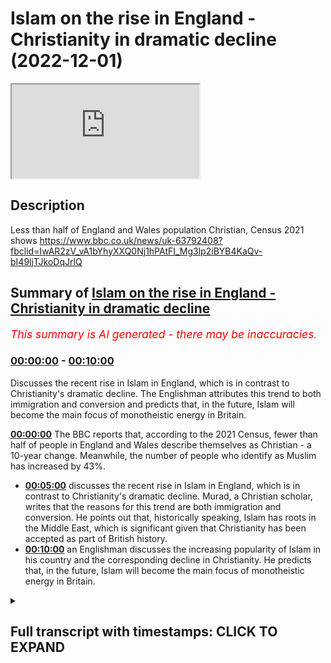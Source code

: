 # Islam on the rise in England - Christianity in dramatic decline (2022-12-01)

<iframe loading='lazy' src='https://www.youtube.com/embed/R1IF9maoMj8'></iframe>

## Description

Less than half of England and Wales population Christian, Census 2021 shows https://www.bbc.co.uk/news/uk-63792408?fbclid=IwAR2zV_vA1bYhyXXQ0Nj1hPAtFI_Mg3lp2iBYB4KaQv-bI49ljTJkoDqJrlQ

## Summary of [Islam on the rise in England - Christianity in dramatic decline](https://www.youtube.com/watch?v=R1IF9maoMj8)


*<span style="color:red; font-size:125%">This summary is AI generated - there may be inaccuracies</span>. [](/)*

### [00:00:00](https://www.youtube.com/watch?v=R1IF9maoMj8&t=0) - [00:10:00](https://www.youtube.com/watch?v=R1IF9maoMj8&t=600)

Discusses the recent rise in Islam in England, which is in contrast to Christianity's dramatic decline. The Englishman attributes this trend to both immigration and conversion and predicts that, in the future, Islam will become the main focus of monotheistic energy in Britain.

**[00:00:00](https://www.youtube.com/watch?v=R1IF9maoMj8&t=0)** The BBC reports that, according to the 2021 Census, fewer than half of people in England and Wales describe themselves as Christian - a 10-year change. Meanwhile, the number of people who identify as Muslim has increased by 43%.
* **[00:05:00](https://www.youtube.com/watch?v=R1IF9maoMj8&t=300)** discusses the recent rise in Islam in England, which is in contrast to Christianity's dramatic decline. Murad, a Christian scholar, writes that the reasons for this trend are both immigration and conversion. He points out that, historically speaking, Islam has roots in the Middle East, which is significant given that Christianity has been accepted as part of British history.
* **[00:10:00](https://www.youtube.com/watch?v=R1IF9maoMj8&t=600)** an Englishman discusses the increasing popularity of Islam in his country and the corresponding decline in Christianity. He predicts that, in the future, Islam will become the main focus of monotheistic energy in Britain.

<details><summary><h2>Full transcript with timestamps: CLICK TO EXPAND</h2></summary>

[0:00:03](https://youtu.be/R1IF9maoMj8?t=3) Some rather astonishing religious news hit the 
headlines yesterday here in the UK and I want to    
[0:00:10](https://youtu.be/R1IF9maoMj8?t=10) focus on how it affects Christians and Muslims 
here the BBC reported quote for the first time    
[0:00:17](https://youtu.be/R1IF9maoMj8?t=17) fewer than half of people in England and Wales 
describe themselves as Christian the census    
[0:00:24](https://youtu.be/R1IF9maoMj8?t=24) 2021 has revealed the proportion of people who 
said they were Christian was 46.2 percent down    
[0:00:34](https://youtu.be/R1IF9maoMj8?t=34) from 59.3 percent in the last census in 2011 
that's 10 years ago in contrast the number    
[0:00:43](https://youtu.be/R1IF9maoMj8?t=43) who said they had no religion increased to 
37.2 percent of the population up from a    
[0:00:51](https://youtu.be/R1IF9maoMj8?t=51) quarter and interestingly those identifying as 
Muslim Rose from 4.9 in 2011 to 6.5 last year    
[0:01:03](https://youtu.be/R1IF9maoMj8?t=63) now the census is carried out every 10 
years by the office for National statistics    
[0:01:10](https://youtu.be/R1IF9maoMj8?t=70) Professor Linda Woodhead commented ticking no 
religion does not mean having no beliefs she    
[0:01:17](https://youtu.be/R1IF9maoMj8?t=77) said and Linda is Professor of religious 
studies at King's College here in London    
[0:01:23](https://youtu.be/R1IF9maoMj8?t=83) she said some will be atheists a lot would 
be agnostic they just say I don't really    
[0:01:29](https://youtu.be/R1IF9maoMj8?t=89) know and some will be spiritual and be doing 
spiritual Things She Said Scotland's census    
[0:01:36](https://youtu.be/R1IF9maoMj8?t=96) by the way was due to take place last year but 
was delayed by a year due to the covid pandemic    
[0:01:44](https://youtu.be/R1IF9maoMj8?t=104) now in another report in the guardian we 
read the census revealed a 5.5 million    
[0:01:52](https://youtu.be/R1IF9maoMj8?t=112) four in the number of people who describe 
themselves as Christian now that's a 17 full    
[0:02:00](https://youtu.be/R1IF9maoMj8?t=120) and a 1.2 million rise in the number of people 
who say they follow Islam bringing the Muslim    
[0:02:08](https://youtu.be/R1IF9maoMj8?t=128) population to 3.9 million now that's a 43 increase 
in the number of people who identify as Muslim    
[0:02:17](https://youtu.be/R1IF9maoMj8?t=137) uh the guardian says it's the first time in 
a census of England and Wales that fewer than    
[0:02:24](https://youtu.be/R1IF9maoMj8?t=144) half the population have described themselves as 
Christian so it's the first time in history that    
[0:02:31](https://youtu.be/R1IF9maoMj8?t=151) uh less than half the population call themselves 
Christians it's a very significant watershed    
[0:02:37](https://youtu.be/R1IF9maoMj8?t=157) moment so according to the new census to summarize 
there are nearly four million Muslims in England    
[0:02:46](https://youtu.be/R1IF9maoMj8?t=166) and Wales and all this despite the negative 
media coverage of Islam in the popular press    
[0:02:54](https://youtu.be/R1IF9maoMj8?t=174) Five Pillars the Muslim news site in 
the UK says and I quote that London    
[0:03:00](https://youtu.be/R1IF9maoMj8?t=180) is the place London is the place with 
the highest concentration of Muslims    
[0:03:06](https://youtu.be/R1IF9maoMj8?t=186) 15 percent of malandanas describe themselves 
as Muslim up from 12.6 in 2021 that's just    
[0:03:15](https://youtu.be/R1IF9maoMj8?t=195) last year from 12 to 15 this means that over 
1.3 million Muslims are living in London alone  
[0:03:27](https://youtu.be/R1IF9maoMj8?t=207) commenting on this uh latest Census Data the 
Muslim Council of Britain Secretary General Zara    
[0:03:34](https://youtu.be/R1IF9maoMj8?t=214) Muhammad said and I quote while our nation has an 
increasingly aging population the contribution to    
[0:03:42](https://youtu.be/R1IF9maoMj8?t=222) the workforce of a youthful Muslim population 
remains a strategic National Asset the last    
[0:03:50](https://youtu.be/R1IF9maoMj8?t=230) decade has seen more second and third generation 
Muslims confident of our faith and place in    
[0:03:57](https://youtu.be/R1IF9maoMj8?t=237) society contributing immensely to the economic 
recovery and vitality of our nation and quote    
[0:04:07](https://youtu.be/R1IF9maoMj8?t=247) now why should this matter to The Wider Muslim 
population what relevance does Islam have well    
[0:04:15](https://youtu.be/R1IF9maoMj8?t=255) I'd like to introduce you to a man called Henry 
stubb and I'm going to be reading uh from this    
[0:04:22](https://youtu.be/R1IF9maoMj8?t=262) marvelous book called uh traveling home essays 
on Islam and Europe by Abdul Hakeem who teaches    
[0:04:29](https://youtu.be/R1IF9maoMj8?t=269) uh Islam at the University of Cambridge and 
um in his book on page 85 he introduces us    
[0:04:37](https://youtu.be/R1IF9maoMj8?t=277) to Henry's stub he was a physician a doctor to 
James the first James the first who died in 1625    
[0:04:46](https://youtu.be/R1IF9maoMj8?t=286) was King of England and he famously of course 
produced the King James version of the Bible    
[0:04:53](https://youtu.be/R1IF9maoMj8?t=293) that's why it's called the King James version of 
the Bible so Henry stubb was his uh his physician    
[0:04:59](https://youtu.be/R1IF9maoMj8?t=299) and he wrote uh Stubbs wrote the first 
according to Tim winter here Abdul Hakim    
[0:05:05](https://youtu.be/R1IF9maoMj8?t=305) Murad the first appreciative biography of 
the Prophet ever written by a Christian    
[0:05:12](https://youtu.be/R1IF9maoMj8?t=312) and this indicates he writes the real 
convergence of which the real conversions which    
[0:05:19](https://youtu.be/R1IF9maoMj8?t=319) his contemporaries noticed between Islam and a 
certain kind of puritanism puritanism was the the    
[0:05:27](https://youtu.be/R1IF9maoMj8?t=327) kind of movement of the day of kind of Evangelical 
renewal in the church and um Henry Stubbs writes    
[0:05:35](https://youtu.be/R1IF9maoMj8?t=335) the following and it's kind of the Old English 
but I'd like to share it with you he writes this    
[0:05:40](https://youtu.be/R1IF9maoMj8?t=340) is the sum of muhammadan religion that's what 
he means by Islam on the one hand not clogging    
[0:05:48](https://youtu.be/R1IF9maoMj8?t=348) men's Faith with the necessity of believing a 
number of obtrusive Notions which they cannot    
[0:05:55](https://youtu.be/R1IF9maoMj8?t=355) comprehend and which are often contradictory to 
the dictates of reason and Common Sense nor on    
[0:06:04](https://youtu.be/R1IF9maoMj8?t=364) the other hand loading them with the performance 
of many Troublesome expensive and superstitious    
[0:06:11](https://youtu.be/R1IF9maoMj8?t=371) ceremonies yet in joining a Jew observance of 
religious worship as the surest method to keep    
[0:06:21](https://youtu.be/R1IF9maoMj8?t=381) men in the bounds of their Duty both to God and 
man end quote now the uh this is taken from his    
[0:06:30](https://youtu.be/R1IF9maoMj8?t=390) book Stubbs book which is amazingly entitled an 
account of the rise and progress of muhammadanism    
[0:06:37](https://youtu.be/R1IF9maoMj8?t=397) and a Vindication of him and his religion from 
the culminaries of the Christians now comrie is    
[0:06:46](https://youtu.be/R1IF9maoMj8?t=406) as a way of saying the malicious misrepresentation 
the lies of the Christians now he is a Christian    
[0:06:52](https://youtu.be/R1IF9maoMj8?t=412) of course himself it's interesting the this idea 
of Christian lies what one perhaps can still find    
[0:06:58](https://youtu.be/R1IF9maoMj8?t=418) this at Speaker's Corner where Islam is routinely 
misrepresented uh quite often maliciously by uh    
[0:07:06](https://youtu.be/R1IF9maoMj8?t=426) the Christian missionaries there I don't mean to 
say that all missionaries are like that of course    
[0:07:10](https://youtu.be/R1IF9maoMj8?t=430) so this is a fascinating uh insight into the 
earliest appreciation in England we have of    
[0:07:17](https://youtu.be/R1IF9maoMj8?t=437) Islam from a very senior and distinguished 
scholar physician to the king himself I    
[0:07:23](https://youtu.be/R1IF9maoMj8?t=443) wonder if he had conversations with King James 
about uh Islam who knows so this tells us that    
[0:07:33](https://youtu.be/R1IF9maoMj8?t=453) he was aware stops US aware of the similarity 
between the beliefs of Islam and his own    
[0:07:39](https://youtu.be/R1IF9maoMj8?t=459) Unitarian Christianity and he can be seen 
as part of a growing Tradition at this time    
[0:07:45](https://youtu.be/R1IF9maoMj8?t=465) expressing a dissatisfaction with the intellectual 
inconsistencies of trinitarianism as he saw it and    
[0:07:54](https://youtu.be/R1IF9maoMj8?t=474) he's seeking to discover the original Unitarian 
roots of the Christian tradition in the Middle    
[0:08:02](https://youtu.be/R1IF9maoMj8?t=482) East and this is very interesting because 
he identifies Islam with this and of course    
[0:08:07](https://youtu.be/R1IF9maoMj8?t=487) we can go back to Moses and then to Jesus and to 
Muhammad peace be upon them all all of them from    
[0:08:13](https://youtu.be/R1IF9maoMj8?t=493) the Middle East from the same part of the world 
and so even this early on there was a awareness    
[0:08:19](https://youtu.be/R1IF9maoMj8?t=499) in some courses in England or the authenticity 
and the truth of Islam so this is the relevance    
[0:08:26](https://youtu.be/R1IF9maoMj8?t=506) really of Islam it's a calling back uh to the ab 
the faith of Moses Abraham Jesus and Muhammad of    
[0:08:34](https://youtu.be/R1IF9maoMj8?t=514) course peace be upon them all I believe in 
one God a Unitarian Faith a god of Mercy a    
[0:08:40](https://youtu.be/R1IF9maoMj8?t=520) God of Justice a god of love and so on and this 
is part of English History it's not alien to it    
[0:08:47](https://youtu.be/R1IF9maoMj8?t=527) um and all of these religions as I say find their 
Roots the historical roots in the Middle East    
[0:08:52](https://youtu.be/R1IF9maoMj8?t=532) so if we have accepted Christianity as part of 
our history in England then Islam is no less a    
[0:08:59](https://youtu.be/R1IF9maoMj8?t=539) part of the historical uh Heritage as well so um 
there we are I just wanted to share with amazing    
[0:09:06](https://youtu.be/R1IF9maoMj8?t=546) news Islam is the one religion uh major world 
religion in Britain that is Bucking the trend    
[0:09:11](https://youtu.be/R1IF9maoMj8?t=551) and is increasing its adherence quite dramatically 
mainly of course through immigration but not just    
[0:09:18](https://youtu.be/R1IF9maoMj8?t=558) through immigration also through uh conversion 
there are hundreds of thousands at least of    
[0:09:24](https://youtu.be/R1IF9maoMj8?t=564) English people who have converted to Islam 
and there's a steady stream of people who    
[0:09:30](https://youtu.be/R1IF9maoMj8?t=570) are converting to the faith particularly and 
interestingly amongst women who are attracted    
[0:09:36](https://youtu.be/R1IF9maoMj8?t=576) to the values of the faith the Dignity of women 
of course is a key theme in Islam spoken of in    
[0:09:41](https://youtu.be/R1IF9maoMj8?t=581) the Quran and in the death of the Prophet himself 
upon whom be peace and this attracts many women    
[0:09:48](https://youtu.be/R1IF9maoMj8?t=588) um over against the materialism and the 
sexualization of gender and and their own    
[0:09:53](https://youtu.be/R1IF9maoMj8?t=593) sex of course that they see in wider Society so um 
this census result is a very interesting news um    
[0:10:01](https://youtu.be/R1IF9maoMj8?t=601) the the inexorable I think the inexual decline of 
Christianity in Britain and the rise of Islam and    
[0:10:08](https://youtu.be/R1IF9maoMj8?t=608) other um spiritualities as well not just Islam but 
Islam is by far the most significant um increase    
[0:10:15](https://youtu.be/R1IF9maoMj8?t=615) I think of all and uh and it remains it will 
in the future I think become the main um focus    
[0:10:24](https://youtu.be/R1IF9maoMj8?t=624) of monotheistic energy in Britain as the other 
abrahamic faiths uh decline anyway till next time  

</details>
